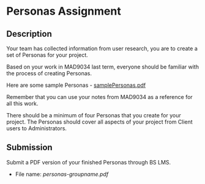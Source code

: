 # Personas Assignment

## Description

Your team has collected information from user research, you are to create a set of Personas for your project.

Based on your work in MAD9034 last term, everyone should be familiar with the process of creating Personas.

Here are some sample Personas - [samplePersonas.pdf](../assets/samplePersonas.pdf)

Remember that you can use your notes from MAD9034 as a reference for all this work. 

There should be a minimum of four Personas that you create for your project. The Personas should cover all aspects of your project from Client users to Administrators. 

## Submission

Submit a PDF version of your finished Personas through BS LMS. 
- File name: _personas-groupname.pdf_